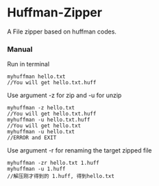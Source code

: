 # Huffman-Zipper
A File zipper based on huffman codes.
### Manual
Run in terminal
```
myhuffman hello.txt 
//You will get hello.txt.huff
```
Use argument -z for zip and -u for unzip
```
myhuffman -z hello.txt 
//You will get hello.txt.huff
myhuffman -u hello.txt.huff 
//You will get hello.txt
myhuffman -u hello.txt 
//ERROR and EXIT
```
Use argument -r for renaming the target zipped file
```
myhuffman -zr hello.txt 1.huff 
myhuffman -u 1.huff
//解压刚才得到的 1.huff, 得到hello.txt
```
